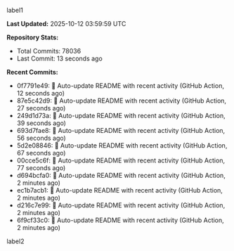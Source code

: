
label1 
<!-- ACTIVITY_START -->
**Last Updated:** 2025-10-12 03:59:59 UTC

**Repository Stats:**
- Total Commits: 78036
- Last Commit: 13 seconds ago

**Recent Commits:**
- 0f7791e49: 🤖 Auto-update README with recent activity (GitHub Action, 12 seconds ago)
- 87e5c42d9: 🤖 Auto-update README with recent activity (GitHub Action, 27 seconds ago)
- 249d1d73a: 🤖 Auto-update README with recent activity (GitHub Action, 39 seconds ago)
- 693d7fae8: 🤖 Auto-update README with recent activity (GitHub Action, 56 seconds ago)
- 5d2e08846: 🤖 Auto-update README with recent activity (GitHub Action, 67 seconds ago)
- 00cce5c6f: 🤖 Auto-update README with recent activity (GitHub Action, 77 seconds ago)
- d694bcfa0: 🤖 Auto-update README with recent activity (GitHub Action, 2 minutes ago)
- ec1b7acb1: 🤖 Auto-update README with recent activity (GitHub Action, 2 minutes ago)
- d216c7e99: 🤖 Auto-update README with recent activity (GitHub Action, 2 minutes ago)
- 6f9cf33c0: 🤖 Auto-update README with recent activity (GitHub Action, 2 minutes ago)
<!-- ACTIVITY_END -->

label2

